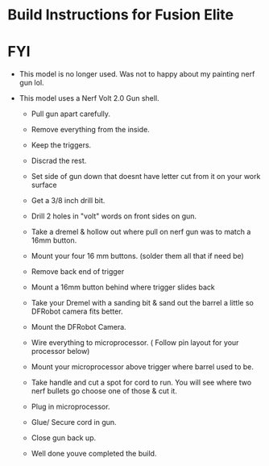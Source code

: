 # Build Instructions for Fusion Elite

# FYI 

- This model is no longer used. Was not to happy about my painting nerf gun lol.

- This model uses a Nerf Volt 2.0 Gun shell.

	- Pull gun apart carefully.

	- Remove everything from the inside.

	- Keep the triggers.

	- Discrad the rest.

	- Set side of gun down that doesnt have letter cut from it on your work surface

	- Get a 3/8  inch drill bit.

	- Drill 2 holes in "volt" words on front sides on gun.

	- Take a dremel & hollow out where pull on nerf gun was to match a 16mm button.

	- Mount your four 16 mm buttons. (solder them all that if need be)

	- Remove back end of trigger

	- Mount a 16mm button behind where trigger slides back

	- Take your Dremel with a sanding bit & sand out the barrel a little so DFRobot camera fits better.

	- Mount the DFRobot Camera.

	- Wire everything to microprocessor. ( Follow pin layout for your processor below)

	- Mount your microprocessor above trigger where barrel used to be.

	- Take handle and cut a spot for cord to run. You will see where two nerf bullets go choose one of those & cut it.

	- Plug in microprocessor.

	- Glue/ Secure cord in gun.

	- Close gun back up.

	- Well done youve completed the build.
